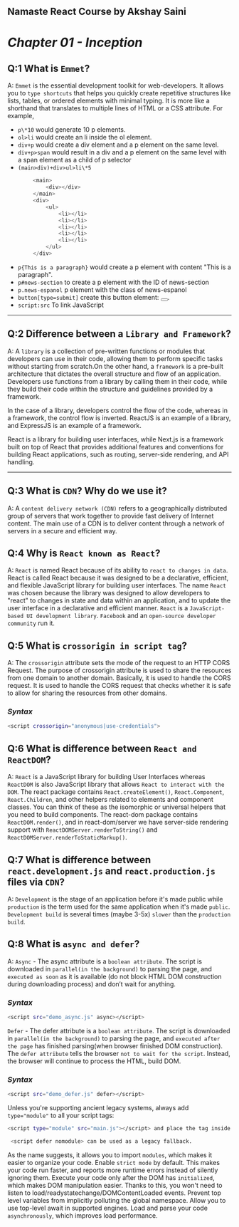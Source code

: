 ## Namaste React Course by Akshay Saini

# _Chapter 01 - Inception_

## Q:1 What is `Emmet`?

A: `Emmet` is the essential development toolkit for web-developers. It allows you to `type shortcuts` that helps you quickly create repetitive structures like lists, tables, or ordered elements with minimal typing. It is more like a shorthand that translates to multiple lines of HTML or a CSS attribute.
For example,

- `p\*10` would generate 10 p elements.
- `ol>li` would create an li inside the ol element.
- `div+p` would create a div element and a p element on the same level.
- `div+p>span` would result in a div and a p element on the same level with a span element as a child of p selector
- `(main>div)+div>ul>li\*5`

```javascript
        <main>
            <div></div>
        </main>
        <div>
            <ul>
                <li></li>
                <li></li>
                <li></li>
                <li></li>
                <li></li>
            </ul>
        </div>
```

- `p{This is a paragraph}` would create a p element with content "This is a paragraph".
- `p#news-section` to create a p element with the ID of news-section
- `p.news-espanol` p element with the class of news-espanol
- `button[type=submit]` create this button element: <button type="submit"></button>.
- `script:src` To link JavaScript

<hr>

## Q:2 Difference between a `Library and Framework`?

A: A `library` is a collection of pre-written functions or modules that developers can use in their code, allowing them to perform specific tasks without starting from scratch.On the other hand, a `framework` is a pre-built architecture that dictates the overall structure and flow of an application. Developers use functions from a library by calling them in their code, while they build their code within the structure and guidelines provided by a framework. 

In the case of a library, developers control the flow of the code, whereas in a framework, the control flow is inverted. ReactJS is an example of a library, and ExpressJS is an example of a framework.

React is a library for building user interfaces, while Next.js is a framework built on top of React that provides additional features and conventions for building React applications, such as routing, server-side rendering, and API handling.

<hr>

## Q:3 What is `CDN`? Why do we use it?

A: A `content delivery network (CDN)` refers to a geographically distributed group of servers that work together to provide fast delivery of Internet content.
The main use of a CDN is to deliver content through a network of servers in a secure and efficient way.

## Q:4 Why is `React known as React`?

A: `React` is named React because of its ability to `react to changes in data`.
React is called React because it was designed to be a declarative, efficient, and flexible JavaScript library for building user interfaces.
The name `React` was chosen because the library was designed to allow developers to "react" to changes in state and data within an application, and to update the user interface in a declarative and efficient manner.
`React` is a `JavaScript-based UI development library`. `Facebook` and an `open-source developer community` run it.

## Q:5 What is `crossorigin in script tag`?

A: The `crossorigin` attribute sets the mode of the request to an HTTP CORS Request.
The purpose of crossorigin attribute is used to share the resources from one domain to another domain. Basically, it is used to handle the CORS request. It is used to handle the CORS request that checks whether it is safe to allow for sharing the resources from other domains.

### _Syntax_

```sh
<script crossorigin="anonymous|use-credentials">
```

## Q:6 What is difference between `React and ReactDOM`?

A: `React` is a JavaScript library for building User Interfaces whereas `ReactDOM` is also JavaScript library that allows `React to interact with the DOM`.
The react package contains `React.createElement()`, `React.Component`, `React.Children`, and other helpers related to elements and component classes. You can think of these as the isomorphic or universal helpers that you need to build components. The react-dom package contains `ReactDOM.render()`, and in react-dom/server we have server-side rendering support with `ReactDOMServer.renderToString()` and `ReactDOMServer.renderToStaticMarkup()`.

## Q:7 What is difference between `react.development.js` and `react.production.js` files via `CDN`?

A: `Development` is the stage of an application before it's made public while `production` is the term used for the same application when it's made `public`.
`Development build` is several times (maybe 3-5x) `slower` than the `production build`.

## Q:8 What is `async and defer`?

A: `Async` - The async attribute is a `boolean attribute`. The script is downloaded in `parallel(in the background)` to parsing the page, and `executed as soon` as it is available (do not block HTML DOM construction during downloading process) and don’t wait for anything.

### _Syntax_

```sh
<script src="demo_async.js" async></script>
```

`Defer` - The defer attribute is a `boolean attribute`. The script is downloaded in `parallel(in the background)` to parsing the page, and `executed after the page` has finished parsing(when browser finished DOM construction). The `defer attribute` tells the browser `not to wait for the script`. Instead, the browser will continue to process the HTML, build DOM.

### _Syntax_

```sh
<script src="demo_defer.js" defer></script>
```

Unless you're supporting ancient legacy systems, always add `type="module"` to all your script tags:

```sh
<script type="module" src="main.js"></script> and place the tag inside <head>
```

```sh
 <script defer nomodule> can be used as a legacy fallback.
```

As the name suggests, it allows you to import `modules`, which makes it easier to organize your code.
Enable `strict mode` by default. This makes your code run faster, and reports more runtime errors instead of silently ignoring them.
Execute your code only after the DOM has `initialized`, which makes DOM manipulation easier. Thanks to this, you won't need to listen to load/readystatechange/DOMContentLoaded events.
Prevent top level variables from implicitly polluting the global namespace.
Allow you to use top-level await in supported engines.
Load and parse your code `asynchronously`, which improves load performance.
